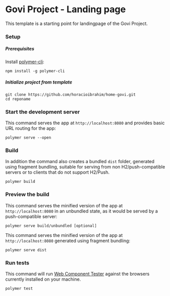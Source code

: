 # Govi Project - Landing page

This template is a starting point for landingpage of the Govi Project.


### Setup

##### Prerequisites

Install [polymer-cli](https://github.com/Polymer/polymer-cli):

    npm install -g polymer-cli

##### Initialize project from template

    git clone https://github.com/horacioibrahim/home-govi.git
    cd reponame

### Start the development server

This command serves the app at `http://localhost:8080` and provides basic URL
routing for the app:

    polymer serve --open


### Build

In addition the command also creates a bundled `dist` folder,
generated using fragment bundling, suitable for serving from non
H2/push-compatible servers or to clients that do not support H2/Push.

    polymer build

### Preview the build

This command serves the minified version of the app at `http://localhost:8080`
in an unbundled state, as it would be served by a push-compatible server:

    polymer serve build/unbundled [optional]

This command serves the minified version of the app at `http://localhost:8080`
generated using fragment bundling:

    polymer serve dist

### Run tests

This command will run
[Web Component Tester](https://github.com/Polymer/web-component-tester) against the
browsers currently installed on your machine.

    polymer test